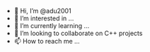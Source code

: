 - 👋 Hi, I’m @adu2001
- 👀 I’m interested in ...
- 🌱 I’m currently learning ...
- 💞️ I’m looking to collaborate on C++ projects
- 📫 How to reach me ...

<!---
adu2001/adu2001 is a ✨ special ✨ repository because its `README.md` (this file) appears on your GitHub profile.
You can click the Preview link to take a look at your changes.
--->
